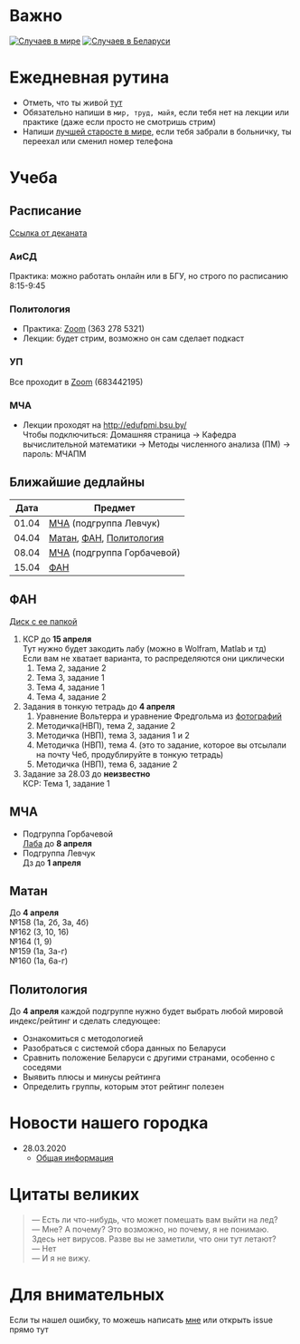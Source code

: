 # Важно
[![Случаев в мире](https://img.shields.io/badge/dynamic/json?color=critical&label=%D0%A1%D0%BB%D1%83%D1%87%D0%B0%D0%B5%D0%B2%20%D0%B2%20%D0%BC%D0%B8%D1%80%D0%B5&query=%24.cases&url=http%3A%2F%2Fapi.coronastatistics.live%2Fall)](https://coronavirus.jhu.edu/map.html)
[![Случаев в Беларуси](https://img.shields.io/badge/dynamic/json?color=red&label=%D0%A1%D0%BB%D1%83%D1%87%D0%B0%D0%B5%D0%B2%20%D0%B2%20%D0%91%D0%B5%D0%BB%D0%B0%D1%80%D1%83%D1%81%D0%B8&query=%24.cases&url=http%3A%2F%2Fapi.coronastatistics.live%2Fcountries%2Fbelarus)](https://coronavirus.jhu.edu/map.html)
# Ежедневная рутина
- Отметь, что ты живой [тут](https://docs.google.com/spreadsheets/d/1gQ7_TradRIQWiijglzW_WQbIzszmXa4F8UDewKcCYD4/edit#gid=0)
- Обязательно напиши в `мир, труд, майя`, если тебя нет на лекции или практике (даже если просто не смотришь стрим)
- Напиши [лучшей старосте в мире](http://t.me/may_sredi_yanvarei), если тебя забрали в больничку, ты переехал или сменил номер телефона
# Учеба
## Расписание
[Ссылка от деканата](https://fpmi.bsu.by/sm_full.aspx?guid=58083)
### АиСД
Практика: можно работать онлайн или в БГУ, но строго по расписанию 8:15-9:45
### Политолoгия
- Практика: [Zoom](https://us04web.zoom.us/j/3632785321 (https://m.vk.com/away.php?to=https%3A%2F%2Fus04web.zoom.us%2Fj%2F3632785321)) (363 278 5321)
- Лекции: будет стрим, возможно он сам сделает подкаст
### УП
Все проходит в [Zoom](https://exadel.zoom.us/j/683442195) (683442195)
### МЧА
- Лекции проходят на http://edufpmi.bsu.by/ \
Чтобы подключиться: Домашняя страница -> Кафедра вычислительной математики -> Методы численного анализа (ПМ) -> пароль: МЧАПМ
## Ближайшие дедлайны
Дата | Предмет
-----|--------
01.04 | [МЧА](#мча) (подгруппа Левчук)
04.04 | [Матан](#матан), [ФАН](#фан), [Политология](#политология)
08.04 | [МЧА](#мча) (подгруппа Горбачевой)
15.04 | [ФАН](#фан)
## ФАН
[Диск с ее папкой](https://drive.google.com/drive/folders/1oxH1FRebpC-SKNLHKmaymXm7eGn9eFWX)
1. КСР до **15 апреля** \
   Тут нужно будет закодить лабу (можно в Wolfram, Matlab и тд) \
   Если вам не хватает варианта, то распределяются они циклически
   1. Тема 2, задание 2
   2. Тема 3, задание 1
   3. Тема 4, задание 1
   4. Тема 4, задание 2
2. Задания в тонкую тетрадь до **4 апреля**
   1. Уравнение Вольтерра и уравнение Фредгольма из [фотографий](https://drive.google.com/drive/folders/1_nBvtuiZZrp0wRormAtXM-lYwlAw3_iZ)
   2. Методичка(НВП), тема 2, задание 2
   3. Методичка (НВП), тема 3, задания 1 и 2
   4. Методичка (НВП), тема 4. (это то задание, которое вы отсылали на почту Чеб, продублируйте в тонкую тетрадь)
   5. Методичка (НВП), тема 6, задание 2
3. Задание за 28.03 до **неизвестно** \
   КСР: Тема 1, задание 1
## МЧA
- Подгруппа Горбачевой \
  [Лаба](https://vk.com/doc296436254_543366951?hash=1feb0ea9102e1722cd&dl=0a1c542597266bec4c) до **8 апреля**
- Подгруппа Левчук \
  Дз до **1 апреля**
## Матан
До **4 апреля** \
№158 (1а, 2б, 3а, 4б) \
№162 (3, 10, 16) \
№164 (1, 9) \
№159 (1а, 3а-г) \
№160 (1а, 6а-г)
## Политология
До **4 апреля** каждой подгруппе нужно будет выбрать любой мировой индекс/рейтинг и сделать следующее:
- Ознакомиться с методологией
- Разобраться с системой сбора данных по Беларуси
- Сравнить положение Беларуси с другими странами, особенно с соседями
- Выявить плюсы и минусы рейтинга
- Определить группы, которым этот рейтинг полезен
# Новости нашего городка
- 28.03.2020
  - [Общая информация](https://t.me/c/1427795254/6)

# Цитаты великих
> — Есть ли что-нибудь, что может помешать вам выйти на лед?\
> — Мне? А почему? Это возможно, но почему, я не понимаю. Здесь нет вирусов. Разве вы не заметили, что они тут летают?\
> — Нет\
> — И я не вижу.
# Для внимательных
Если ты нашел ошибку, то можешь написать [мне](http://t.me/il_sl) или открыть issue прямо тут
